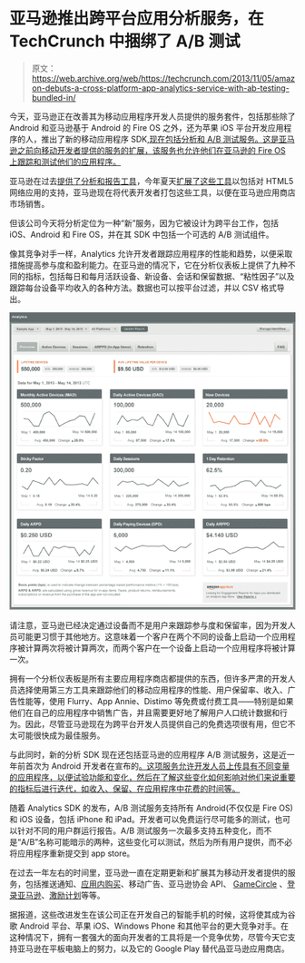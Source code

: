 # 亚马逊推出跨平台应用分析服务，在 TechCrunch 中捆绑了 A/B 测试

> 原文：<https://web.archive.org/web/https://techcrunch.com/2013/11/05/amazon-debuts-a-cross-platform-app-analytics-service-with-ab-testing-bundled-in/>

今天，亚马逊正在改善其为移动应用程序开发人员提供的服务套件，包括那些除了 Android 和亚马逊基于 Android 的 Fire OS 之外，还为苹果 iOS 平台开发应用程序的人，推出了新的移动应用程序 SDK[,现在包括分析和 A/B 测试服务。这是亚马逊之前向移动开发者提供的服务的扩展，该服务也允许他们在亚马逊的 Fire OS 上跟踪和测试他们的应用程序。](https://web.archive.org/web/20221208170602/https://developer.amazon.com/sdk/analytics.html)

亚马逊在过去[提供了分析和报告工具](https://web.archive.org/web/20221208170602/https://beta.techcrunch.com/2013/05/24/amazon-launches-app-engagement-reports-allowing-appstore-developers-to-track-app-usage-revenue/)，今年夏天[扩展了这些工具](https://web.archive.org/web/20221208170602/https://beta.techcrunch.com/2013/08/07/amazon-appstore-now-open-to-web-apps-with-one-click-in-app-purchases-in-tow/)以包括对 HTML5 网络应用的支持，亚马逊现在将代表开发者打包这些工具，以便在亚马逊应用商店市场销售。

但该公司今天将分析定位为一种“新”服务，因为它被设计为跨平台工作，包括 iOS、Android 和 Fire OS，并在其 SDK 中包括一个可选的 A/B 测试组件。

像其竞争对手一样，Analytics 允许开发者跟踪应用程序的性能和趋势，以便采取措施提高参与度和盈利能力。在亚马逊的情况下，它在分析仪表板上提供了九种不同的指标，包括每日和每月活跃设备、新设备、会话和保留数据、“粘性因子”以及跟踪每台设备平均收入的各种方法。数据也可以按平台过滤，并以 CSV 格式导出。

[![AB1](img/8fe03dd010483861c3455e27bd5bdcbe.png)](https://web.archive.org/web/20221208170602/https://beta.techcrunch.com/2013/11/05/amazon-debuts-a-cross-platform-app-analytics-service-with-ab-testing-bundled-in/ab1/)

请注意，亚马逊已经决定通过设备而不是用户来跟踪参与度和保留率，因为开发人员可能更习惯于其他地方。这意味着一个客户在两个不同的设备上启动一个应用程序被计算两次将被计算两次，而两个客户在一个设备上启动一个应用程序将被计算一次。

拥有一个分析仪表板是所有主要应用程序商店都提供的东西，但许多严肃的开发人员选择使用第三方工具来跟踪他们的移动应用程序的性能、用户保留率、收入、广告性能等，使用 Flurry、App Annie、Distimo 等免费或付费工具——特别是如果他们在自己的应用程序中销售广告，并且需要更好地了解用户人口统计数据和行为。因此，尽管亚马逊现在为跨平台开发人员提供自己的免费选项很有用，但它不太可能很快成为最佳服务。

与此同时，新的分析 SDK 现在还包括亚马逊的应用程序 A/B 测试服务，这是近一年前首次为 Android 开发者在宣布的[。这项服务允许开发人员上传具有不同变量的应用程序，以便试验功能和变化，然后在了解这些变化如何影响对他们来说重要的指标后进行迭代，如收入、保留、在应用程序中花费的时间等。](https://web.archive.org/web/20221208170602/https://beta.techcrunch.com/2012/12/06/amazon-adds-ab-testing-for-android-developers-says-app-download-grew-500-percent-in-2012/)

随着 Analytics SDK 的发布，A/B 测试服务支持所有 Android(不仅仅是 Fire OS)和 iOS 设备，包括 iPhone 和 iPad。开发者可以免费运行尽可能多的测试，也可以针对不同的用户群运行报告。A/B 测试服务一次最多支持五种变化，而不是“A/B”名称可能暗示的两种，这些变化可以测试，然后为所有用户提供，而不必将应用程序重新提交到 app store。

在过去一年左右的时间里，亚马逊一直在定期更新和扩展其为移动开发者提供的服务，包括推送通知、[应用内购买](https://web.archive.org/web/20221208170602/https://beta.techcrunch.com/2012/04/10/amazons-takes-in-app-purchases-out-of-beta-heres-how-theyre-getting-around-that-pricing-issue/)、移动广告、亚马逊协会 API、 [GameCircle](https://web.archive.org/web/20221208170602/https://beta.techcrunch.com/2012/07/11/amazon-pumps-up-kindle-fire-gaming-with-gamecircle-opens-apis-to-developers/) 、[登录亚马逊](https://web.archive.org/web/20221208170602/https://beta.techcrunch.com/2013/10/08/amazons-pay-with-amazon-service-challenges-paypal-for-the-webs-payment-business/)、[激励计划](https://web.archive.org/web/20221208170602/https://beta.techcrunch.com/2013/10/08/new-amazon-appstore-incentive-program-encourages-developers-to-build-for-amazon-will-give-consumers-cash-back-on-apps/)等等。

据报道，这些改进发生在该公司正在开发自己的智能手机的时候，这将使其成为谷歌 Android 平台、苹果 iOS、Windows Phone 和其他平台的更大竞争对手。在这种情况下，拥有一套强大的面向开发者的工具将是一个竞争优势，尽管今天它支持亚马逊在平板电脑上的努力，以及它的 Google Play 替代品亚马逊应用商店。